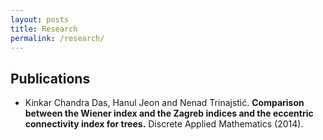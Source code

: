 ```yaml
---
layout: posts
title: Research
permalink: /research/
---
```



Publications
------------

* Kinkar Chandra Das, Hanul Jeon and Nenad Trinajstić. **Comparison between the Wiener index and the Zagreb indices and the eccentric connectivity index for trees.** Discrete Applied Mathematics (2014).
